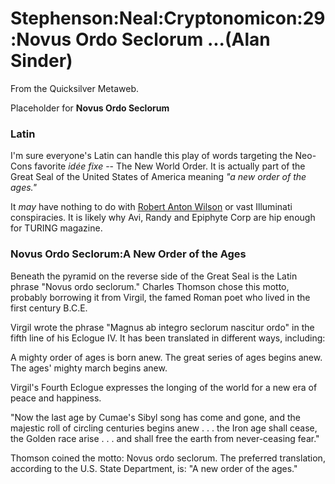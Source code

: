 
# Stephenson:Neal:Cryptonomicon:29:Novus Ordo Seclorum ...(Alan Sinder)

From the Quicksilver Metaweb.

Placeholder for **Novus Ordo Seclorum**
### Latin


I'm sure everyone's Latin can handle this play of words targeting the Neo-Cons favorite *idée fixe* -- The New World Order. It is actually part of the Great Seal of the United States of America meaning *"a new order of the ages."*

It *may* have nothing to do with [Robert Anton Wilson](/robert-anton-wilson) or vast Illuminati conspiracies. It is likely why Avi, Randy and Epiphyte Corp are hip enough for TURING magazine.

### Novus Ordo Seclorum:A New Order of the Ages


Beneath the pyramid on the reverse side of the Great Seal is the Latin phrase "Novus ordo seclorum." Charles Thomson chose this motto, probably borrowing it from Virgil, the famed Roman poet who lived in the first century B.C.E. 

Virgil wrote the phrase "Magnus ab integro seclorum nascitur ordo" in the fifth line of his Eclogue IV. It has been translated in different ways, including: 

A mighty order of ages is born anew. 
The great series of ages begins anew. 
The ages' mighty march begins anew. 

Virgil's Fourth Eclogue expresses the longing of the world for a new era of peace and happiness. 

"Now the last age by Cumae's Sibyl song has come and gone, 
and the majestic roll of circling centuries begins anew . . . 
the Iron age shall cease, the Golden race arise . . . 
and shall free the earth from never-ceasing fear." 

Thomson coined the motto: Novus ordo seclorum. The preferred translation, according to the U.S. State Department, is: "A new order of the ages."

